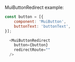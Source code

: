 MuiButtonRedirect example:

```js
const button = [{
    component: 'MuiButton',
    buttonText: 'buttonText',
}];

  <MuiButtonRedirect
    button={button}
    redirectRoute=""
  />
```